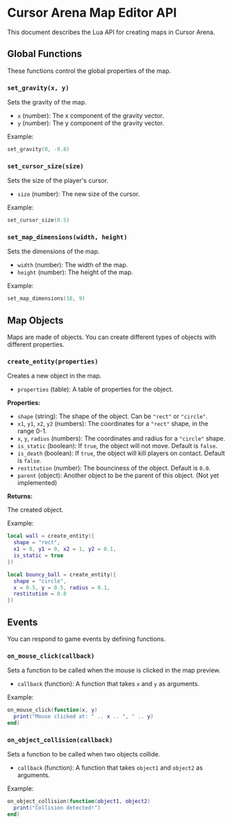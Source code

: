 # Cursor Arena Map Editor API

This document describes the Lua API for creating maps in Cursor Arena.

## Global Functions

These functions control the global properties of the map.

### `set_gravity(x, y)`

Sets the gravity of the map.

-   `x` (number): The x component of the gravity vector.
-   `y` (number): The y component of the gravity vector.

Example:
```lua
set_gravity(0, -9.8)
```

### `set_cursor_size(size)`

Sets the size of the player's cursor.

-   `size` (number): The new size of the cursor.

Example:
```lua
set_cursor_size(0.5)
```

### `set_map_dimensions(width, height)`

Sets the dimensions of the map.

-   `width` (number): The width of the map.
-   `height` (number): The height of the map.

Example:
```lua
set_map_dimensions(16, 9)
```

## Map Objects

Maps are made of objects. You can create different types of objects with different properties.

### `create_entity(properties)`

Creates a new object in the map.

-   `properties` (table): A table of properties for the object.

**Properties:**

-   `shape` (string): The shape of the object. Can be `"rect"` or `"circle"`.
-   `x1`, `y1`, `x2`, `y2` (numbers): The coordinates for a `"rect"` shape, in the range 0-1.
-   `x`, `y`, `radius` (numbers): The coordinates and radius for a `"circle"` shape.
-   `is_static` (boolean): If `true`, the object will not move. Default is `false`.
-   `is_death` (boolean): If `true`, the object will kill players on contact. Default is `false`.
-   `restitution` (number): The bounciness of the object. Default is `0.0`.
-   `parent` (object): Another object to be the parent of this object. (Not yet implemented)

**Returns:**

The created object.

Example:
```lua
local wall = create_entity({
  shape = "rect",
  x1 = 0, y1 = 0, x2 = 1, y2 = 0.1,
  is_static = true
})

local bouncy_ball = create_entity({
  shape = "circle",
  x = 0.5, y = 0.5, radius = 0.1,
  restitution = 0.8
})
```

## Events

You can respond to game events by defining functions.

### `on_mouse_click(callback)`

Sets a function to be called when the mouse is clicked in the map preview.

-   `callback` (function): A function that takes `x` and `y` as arguments.

Example:
```lua
on_mouse_click(function(x, y)
  print("Mouse clicked at: " .. x .. ", " .. y)
end)
```

### `on_object_collision(callback)`

Sets a function to be called when two objects collide.

-   `callback` (function): A function that takes `object1` and `object2` as arguments.

Example:
```lua
on_object_collision(function(object1, object2)
  print("Collision detected!")
end)
```
